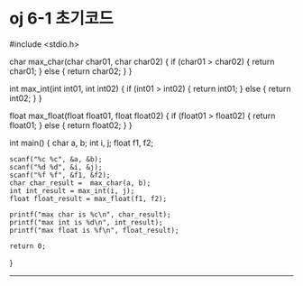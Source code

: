 # oj 6-1 초기코드
#include <stdio.h>


char max_char(char char01, char char02) {
	if (char01 > char02) {
	return char01;
	}
	else {
		return char02;
	}
}

int max_int(int int01, int int02) {
	if (int01 > int02) {
		return int01;
	}
	else {
		return int02;
	}
}

float max_float(float float01, float float02) {
	if (float01 > float02) {
		return float01;
	}
	else {
		return float02;
	}
}




int main() {
	char a, b;
	int i, j;
	float f1, f2;

	scanf("%c %c", &a, &b);
	scanf("%d %d", &i, &j);
	scanf("%f %f", &f1, &f2);
	char char_result =  max_char(a, b);
	int int_result = max_int(i, j);
	float float_result = max_float(f1, f2);

	printf("max char is %c\n", char_result);
	printf("max int is %d\n", int_result);
	printf("max float is %f\n", float_result);
	
	return 0;
}

-----------------------------------------------------------

